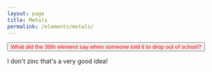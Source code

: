 ```yaml
---
layout: page
title: Metals
permalink: /elements/metals/
---
```

<button style="color: red;">What did the 30th element say when someone told it to drop out of school?</button> 

I don't zinc that's a very good idea!